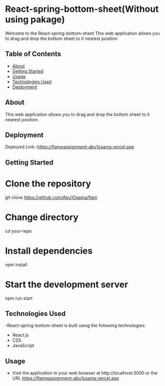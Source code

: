 # React-spring-bottom-sheet(Without using pakage)

Welcome to the React-spring-bottom-sheet This web application allows you to drag and drop the bottom sheet to it nearest position

## Table of Contents

- [About](#about)
- [Getting Started](#getting-started)
- [Usage](#usage)
- [Technologies Used](#technologies-used)
- [Deployment](#deployment)

## About

This web application allows you to drag and drop the bottom sheet to it nearest position.

## Deployment

Deployed Link:-https://flameassignment-abu1osama.vercel.app

## Getting Started

# Clone the repository

git clone https://github.com/Abu1Osama/flam

# Change directory

cd your-repo

# Install dependencies

npm install

# Start the development server

npm run start

## Technologies Used

-React-spring-bottom-sheet is built using the following technologies:

- React.js
- CSS
- JavaScript


## Usage

- Visit the application in your web browser at http://localhost:3000 or the URL https://flameassignment-abu1osama.vercel.app



